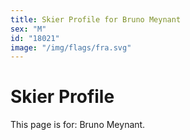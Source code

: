 ```yaml
---
title: Skier Profile for Bruno Meynant
sex: "M"
id: "18021"
image: "/img/flags/fra.svg" 
---
```


# Skier Profile

This page is for: Bruno Meynant.
    